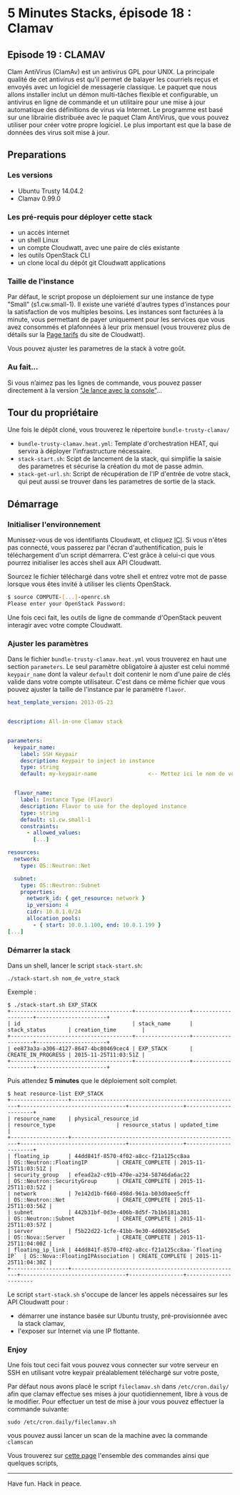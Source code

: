 # 5 Minutes Stacks, épisode 18 : Clamav #

## Episode 19 : CLAMAV

Clam AntiVirus (ClamAv) est un antivirus GPL pour UNIX. La principale qualité de cet antivirus est qu'il permet de balayer les courriels reçus et envoyés avec un logiciel de messagerie classique. Le paquet que nous allons installer inclut un démon multi-tâches flexible et configurable, un antivirus en ligne de commande et un utilitaire pour une mise à jour automatique des définitions de virus via Internet. Le programme est basé sur une librairie distribuée avec le paquet Clam AntiVirus, que vous pouvez utiliser pour créer votre propre logiciel.
Le plus important est que la base de données des virus soit mise à jour.
## Preparations

### Les versions
 - Ubuntu Trusty 14.04.2
 - Clamav 0.99.0

### Les pré-requis pour déployer cette stack

- un accès internet
- un shell Linux
- un compte Cloudwatt, avec une paire de clés existante
- les outils OpenStack CLI
- un clone local du dépôt git Cloudwatt applications

### Taille de l'instance
Par défaut, le script propose un déploiement sur une instance de type "Small" (s1.cw.small-1). Il
existe une variété d'autres types d'instances pour la satisfaction de vos multiples besoins.
Les instances sont facturées à la minute, vous permettant de payer uniquement pour les services que vous avez consommés et plafonnées à leur prix mensuel
(vous trouverez plus de détails sur la [Page tarifs](https://www.cloudwatt.com/fr/produits/tarifs.html) du site de Cloudwatt).

Vous pouvez ajuster les parametres de la stack à votre goût.

### Au fait...

Si vous n’aimez pas les lignes de commande, vous pouvez passer directement à la version ["Je lance avec la console"](#console)...

## Tour du propriétaire

Une fois le dépôt cloné, vous trouverez le répertoire `bundle-trusty-clamav/`

* `bundle-trusty-clamav.heat.yml`: Template d'orchestration HEAT, qui servira à déployer l'infrastructure nécessaire.
* `stack-start.sh`: Scipt de lancement de la stack, qui simplifie la saisie des parametres et sécurise la création du mot de passe admin.
* `stack-get-url.sh`: Script de récupération de l'IP d'entrée de votre stack, qui peut aussi se trouver dans les parametres de sortie de la stack.

## Démarrage

### Initialiser l'environnement

Munissez-vous de vos identifiants Cloudwatt, et cliquez [ICI](https://console.cloudwatt.com/project/access_and_security/api_access/openrc/).
Si vous n'êtes pas connecté, vous passerez par l'écran d'authentification, puis le téléchargement d'un script démarrera. C'est grâce à celui-ci que vous pourrez initialiser les accès shell aux API Cloudwatt.

Sourcez le fichier téléchargé dans votre shell et entrez votre mot de passe lorsque vous êtes invité à utiliser les clients OpenStack.

~~~ bash
$ source COMPUTE-[...]-openrc.sh
Please enter your OpenStack Password:

~~~

Une fois ceci fait, les outils de ligne de commande d'OpenStack peuvent interagir avec votre compte Cloudwatt.


### Ajuster les paramètres

Dans le fichier `bundle-trusty-clamav.heat.yml` vous trouverez en haut une section `parameters`. Le seul paramètre obligatoire à ajuster
est celui nommé `keypair_name` dont la valeur `default` doit contenir le nom d'une paire de clés valide dans votre compte utilisateur.
C'est dans ce même fichier que vous pouvez ajuster la taille de l'instance par le paramètre `flavor`.

~~~ yaml
heat_template_version: 2013-05-23


description: All-in-one Clamav stack


parameters:
  keypair_name:
    label: SSH Keypair
    description: Keypair to inject in instance
    type: string
    default: my-keypair-name                <-- Mettez ici le nom de votre keypair


  flavor_name:
    label: Instance Type (Flavor)
    description: Flavor to use for the deployed instance
    type: string
    default: s1.cw.small-1
    constraints:
      - allowed_values:
        [...]

resources:
  network:
    type: OS::Neutron::Net

  subnet:
    type: OS::Neutron::Subnet
    properties:
      network_id: { get_resource: network }
      ip_version: 4
      cidr: 10.0.1.0/24
      allocation_pools:
        - { start: 10.0.1.100, end: 10.0.1.199 }
[...]
~~~

<a name="startup" />

### Démarrer la stack

Dans un shell, lancer le script `stack-start.sh`:

~~~
./stack-start.sh nom_de_votre_stack
~~~

Exemple :

```
$ ./stack-start.sh EXP_STACK
+--------------------------------------+-----------------+--------------------+----------------------+
| id                                   | stack_name      | stack_status       | creation_time        |
+--------------------------------------+-----------------+--------------------+----------------------+
| ee873a3a-a306-4127-8647-4bc80469cec4 | EXP_STACK       | CREATE_IN_PROGRESS | 2015-11-25T11:03:51Z |
+--------------------------------------+-----------------+--------------------+----------------------+
```

Puis attendez **5 minutes** que le déploiement soit complet.


```
$ heat resource-list EXP_STACK
+------------------+-----------------------------------------------------+---------------------------------+-----------------+----------------------+
| resource_name    | physical_resource_id                                | resource_type                   | resource_status | updated_time         |
+------------------+-----------------------------------------------------+---------------------------------+-----------------+----------------------+
| floating_ip      | 44dd841f-8570-4f02-a8cc-f21a125cc8aa                | OS::Neutron::FloatingIP         | CREATE_COMPLETE | 2015-11-25T11:03:51Z |
| security_group   | efead2a2-c91b-470e-a234-58746da6ac22                | OS::Neutron::SecurityGroup      | CREATE_COMPLETE | 2015-11-25T11:03:52Z |
| network          | 7e142d1b-f660-498d-961a-b03d0aee5cff                | OS::Neutron::Net                | CREATE_COMPLETE | 2015-11-25T11:03:56Z |
| subnet           | 442b31bf-0d3e-406b-8d5f-7b1b6181a381                | OS::Neutron::Subnet             | CREATE_COMPLETE | 2015-11-25T11:03:57Z |
| server           | f5b22d22-1cfe-41bb-9e30-4d089285e5e5                | OS::Nova::Server                | CREATE_COMPLETE | 2015-11-25T11:04:00Z |
| floating_ip_link | 44dd841f-8570-4f02-a8cc-f21a125cc8aa-`floating IP`  | OS::Nova::FloatingIPAssociation | CREATE_COMPLETE | 2015-11-25T11:04:30Z |
+------------------+-----------------------------------------------------+---------------------------------+-----------------+----------------------
```

Le script `start-stack.sh` s'occupe de lancer les appels nécessaires sur les API Cloudwatt pour :

* démarrer une instance basée sur Ubuntu trusty, pré-provisionnée avec la stack clamav,
* l'exposer sur Internet via une IP flottante.

### Enjoy

Une fois tout ceci fait vous pouvez vous connecter sur votre serveur en SSH en utilisant votre keypair préalablement téléchargé sur votre poste,

 Par défaut nous avons placé le script `fileclamav.sh` dans `/etc/cron.daily/`
 afin que clamav effectue ses mises à jour quotidiennement, libre à vous de le modifier.
 Pour effectuer un test de mise à jour vous pouvez effectuer la commande suivante:

 ``sudo /etc/cron.daily/fileclamav.sh``

 vous pouvez aussi lancer un scan de la machine avec la commande `clamscan`


 Vous trouverez sur [cette page](https://doc.ubuntu-fr.org/clamav) l'ensemble des commandes ainsi que quelques scripts,

-----
Have fun. Hack in peace.
